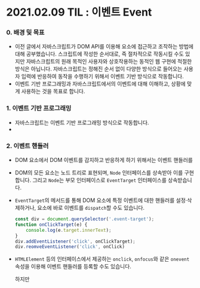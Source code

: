 # 2021.02.09 TIL : 이벤트 Event

### 0. 배경 및 목표

- 이전 글에서 자바스크립트가 DOM API를 이용해 요소에 접근하고 조작하는 방법에 대해 공부했습니다.
  스크립트에 작성한 순서대로, 즉 절차적으로 작동시킬 수도 있지만 자바스크립트의 원래 목적인 사용자와 상호작용하는 동적인 웹 구현에 적절한 방식은 아닙니다. 자바스크립트는 정해진 순서 없이 다양한 방식으로 들어오는 사용자 입력에 반응하여 동작을 수행하기 위해서 이벤트 기반 방식으로 작동합니다.
- 이벤트 기반 프로그래밍과 자바스크립트에서의 이벤트에 대해 이해하고, 상황에 맞게 사용하는 것을 목표로 합니다.



### 1. 이벤트 기반 프로그래밍

- 자바스크립트는 이벤트 기반 프로그래밍 방식으로 작동합니다.
- ​	



### 2. 이벤트 핸들러

- DOM 요소에서 DOM 이벤트를 감지하고 반응하게 하기 위해서는 이벤트 핸들러를 

- DOM의 모든 요소는 노드 트리로 표현되며, `Node` 인터페이스를 상속받아 이를 구현합니다. 그리고 `Node`는 부모 인터페이스로 `EventTarget` 인터페이스를 상속받습니다.

- `EventTarget`의 메서드를 통해 DOM 요소에 특정 이벤트에 대한 핸들러를 설정·삭제하거나, 요소에 바로 이벤트를 `dispatch`할 수도 있습니다.

  ``` js
  const div = document.querySelector('.event-target');
  function onClickTarget(e) {
      console.log(e.target.innerText);
  }
  div.addEventListener('click', onClickTarget);
  div.reomveEventListener('click', onClick)
  ```

- `HTMLElement` 등의 인터페이스에서 제공하는 `onclick`, `onfocus`와 같은  `onevent` 속성을 이용해 이벤트 핸들러를 등록할 수도 있습니다.

  하지만 